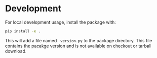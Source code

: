 # Development

For local development usage, install the package with:

```bash
pip install -e .
```

This will add a file named `_version.py` to the package directory. This file
contains the pacakge version and is not available on checkout or tarball
download.
